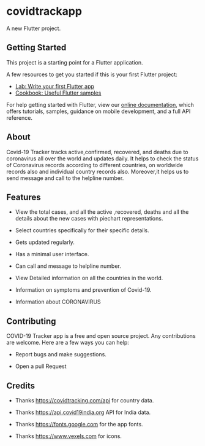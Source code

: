 # covidtrackapp

A new Flutter project.

## Getting Started

This project is a starting point for a Flutter application.

A few resources to get you started if this is your first Flutter project:

- [Lab: Write your first Flutter app](https://flutter.dev/docs/get-started/codelab)
- [Cookbook: Useful Flutter samples](https://flutter.dev/docs/cookbook)

For help getting started with Flutter, view our
[online documentation](https://flutter.dev/docs), which offers tutorials,
samples, guidance on mobile development, and a full API reference.

## About
Covid-19 Tracker tracks active,confirmed, recovered, and deaths due to coronavirus all over the world and updates daily. It helps to check the status of Coronavirus records according to different countries, on worldwide records also and individual country records also. Moreover,it helps us to send message and call to the helpline number.

## Features

- View the total cases, and all the active ,recovered, deaths and all the details about the new cases with piechart representations.

- Select countries specifically for their specific details.

- Gets updated regularly.

- Has a minimal user interface.

- Can call and message to helpline number.

- View Detailed information on all the countries in the world.

- Information on symptoms and prevention of Covid-19.

- Information about CORONAVIRUS

## Contributing
COVID-19 Tracker app is a free and open source project. Any contributions are welcome. Here are a few ways you can help:

- Report bugs and make suggestions.

- Open a pull Request

## Credits
- Thanks https://covidtracking.com/api for country data.

- Thanks https://api.covid19india.org API for India data.

- Thanks https://fonts.google.com for the app fonts.

- Thanks https://www.vexels.com for icons.

